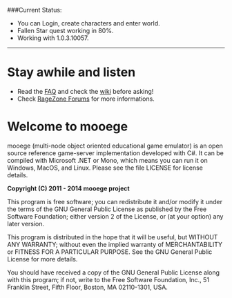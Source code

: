 ###Current Status:
* You can Login, create characters and enter world.
* Fallen Star quest working in 80%.
* Working with 1.0.3.10057.

***

# Stay awhile and listen

* Read the [FAQ](http://wiki.mooege.org/FAQ) and check the [wiki](http://wiki.mooege.org/) before asking!
* Check [RageZone Forums](http://ragezone.com/) for more informations.

# Welcome to mooege

mooege (multi-node object oriented educational game emulator) is an open source reference game-server implementation
developed with C#. It can be compiled with Microsoft .NET or Mono, which means you can run it on Windows, MacOS, 
and Linux. Please see the file LICENSE for license details.

**Copyright (C) 2011 - 2014 mooege project**

This program is free software; you can redistribute it and/or
modify it under the terms of the GNU General Public License
as published by the Free Software Foundation; either version 2
of the License, or (at your option) any later version.

This program is distributed in the hope that it will be useful,
but WITHOUT ANY WARRANTY; without even the implied warranty of
MERCHANTABILITY or FITNESS FOR A PARTICULAR PURPOSE.  See the
GNU General Public License for more details.

You should have received a copy of the GNU General Public License
along with this program; if not, write to the Free Software
Foundation, Inc., 51 Franklin Street, Fifth Floor, Boston, MA  02110-1301, USA.
